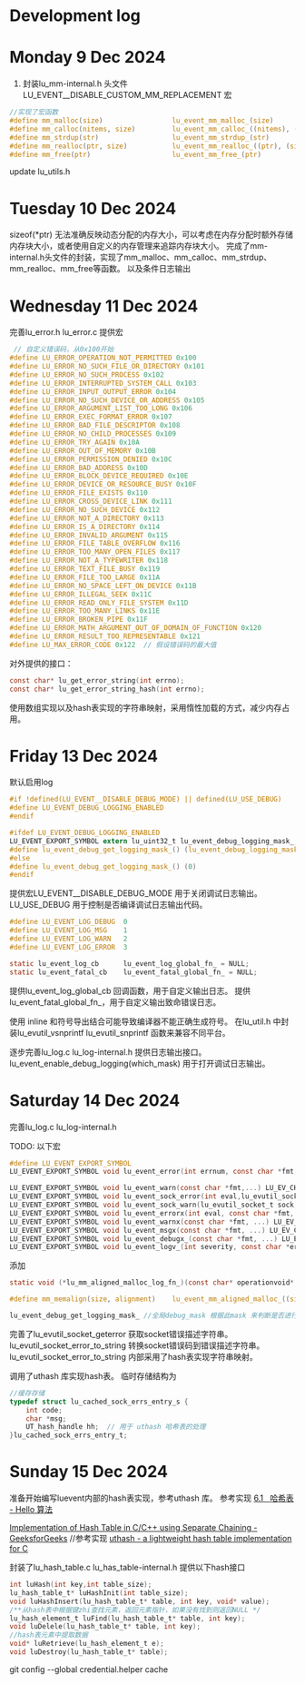 # Development log

# Monday 9 Dec 2024
1.  封装lu_mm-internal.h 头文件
    LU_EVENT__DISABLE_CUSTOM_MM_REPLACEMENT 宏 
     
    
~~~c
//实现了宏函数 
#define mm_malloc(size) 			    lu_event_mm_malloc_(size)
#define mm_calloc(nitems, size) 	    lu_event_mm_calloc_((nitems), (size))
#define mm_strdup(str) 			        lu_event_mm_strdup_(str)
#define mm_realloc(ptr, size) 		    lu_event_mm_realloc_((ptr), (size))
#define mm_free(ptr) 				    lu_event_mm_free_(ptr)
~~~
update lu_utils.h

# Tuesday 10 Dec 2024
sizeof(*ptr) 无法准确反映动态分配的内存大小，可以考虑在内存分配时额外存储内存块大小，或者使用自定义的内存管理来追踪内存块大小。
完成了mm-internal.h头文件的封装，实现了mm_malloc、mm_calloc、mm_strdup、mm_realloc、mm_free等函数。 以及条件日志输出

# Wednesday 11 Dec 2024
完善lu_error.h lu_error.c 提供宏
~~~c
 // 自定义错误码，从0x100开始
#define LU_ERROR_OPERATION_NOT_PERMITTED 0x100
#define LU_ERROR_NO_SUCH_FILE_OR_DIRECTORY 0x101
#define LU_ERROR_NO_SUCH_PROCESS 0x102
#define LU_ERROR_INTERRUPTED_SYSTEM_CALL 0x103
#define LU_ERROR_INPUT_OUTPUT_ERROR 0x104
#define LU_ERROR_NO_SUCH_DEVICE_OR_ADDRESS 0x105
#define LU_ERROR_ARGUMENT_LIST_TOO_LONG 0x106
#define LU_ERROR_EXEC_FORMAT_ERROR 0x107
#define LU_ERROR_BAD_FILE_DESCRIPTOR 0x108
#define LU_ERROR_NO_CHILD_PROCESSES 0x109
#define LU_ERROR_TRY_AGAIN 0x10A
#define LU_ERROR_OUT_OF_MEMORY 0x10B
#define LU_ERROR_PERMISSION_DENIED 0x10C
#define LU_ERROR_BAD_ADDRESS 0x10D
#define LU_ERROR_BLOCK_DEVICE_REQUIRED 0x10E
#define LU_ERROR_DEVICE_OR_RESOURCE_BUSY 0x10F
#define LU_ERROR_FILE_EXISTS 0x110
#define LU_ERROR_CROSS_DEVICE_LINK 0x111
#define LU_ERROR_NO_SUCH_DEVICE 0x112
#define LU_ERROR_NOT_A_DIRECTORY 0x113
#define LU_ERROR_IS_A_DIRECTORY 0x114
#define LU_ERROR_INVALID_ARGUMENT 0x115
#define LU_ERROR_FILE_TABLE_OVERFLOW 0x116
#define LU_ERROR_TOO_MANY_OPEN_FILES 0x117
#define LU_ERROR_NOT_A_TYPEWRITER 0x118
#define LU_ERROR_TEXT_FILE_BUSY 0x119
#define LU_ERROR_FILE_TOO_LARGE 0x11A
#define LU_ERROR_NO_SPACE_LEFT_ON_DEVICE 0x11B
#define LU_ERROR_ILLEGAL_SEEK 0x11C
#define LU_ERROR_READ_ONLY_FILE_SYSTEM 0x11D
#define LU_ERROR_TOO_MANY_LINKS 0x11E
#define LU_ERROR_BROKEN_PIPE 0x11F
#define LU_ERROR_MATH_ARGUMENT_OUT_OF_DOMAIN_OF_FUNCTION 0x120
#define LU_ERROR_RESULT_TOO_REPRESENTABLE 0x121
#define LU_MAX_ERROR_CODE 0x122  // 假设错误码的最大值
~~~
对外提供的接口：
~~~c
const char* lu_get_error_string(int errno);
const char* lu_get_error_string_hash(int errno);
~~~

使用数组实现以及hash表实现的字符串映射，采用惰性加载的方式，减少内存占用。

# Friday 13 Dec 2024

默认启用log
~~~ c
#if !defined(LU_EVENT__DISABLE_DEBUG_MODE) || defined(LU_USE_DEBUG)
#define LU_EVENT_DEBUG_LOGGING_ENABLED
#endif

#ifdef LU_EVENT_DEBUG_LOGGING_ENABLED
LU_EVENT_EXPORT_SYMBOL extern lu_uint32_t lu_event_debug_logging_mask_;
#define lu_event_debug_get_logging_mask_() (lu_event_debug_logging_mask_)
#else
#define lu_event_debug_get_logging_mask_() (0)
#endif
~~~
提供宏LU_EVENT__DISABLE_DEBUG_MODE 用于关闭调试日志输出。 LU_USE_DEBUG  用于控制是否编译调试日志输出代码。

~~~c
#define LU_EVENT_LOG_DEBUG  0
#define LU_EVENT_LOG_MSG    1
#define LU_EVENT_LOG_WARN   2
#define LU_EVENT_LOG_ERROR  3
~~~

~~~c
static lu_event_log_cb 		lu_event_log_global_fn_ = NULL;
static lu_event_fatal_cb 	lu_event_fatal_global_fn_ = NULL;
~~~
提供lu_event_log_global_cb 回调函数，用于自定义输出日志。
提供lu_event_fatal_global_fn_，用于自定义输出致命错误日志。


使用 inline 和符号导出结合可能导致编译器不能正确生成符号。
在lu_util.h 中封装lu_evutil_vsnprintf lu_evutil_snprintf 函数来兼容不同平台。

逐步完善lu_log.c lu_log-internal.h 提供日志输出接口。lu_event_enable_debug_logging(which_mask) 用于打开调试日志输出。

# Saturday 14 Dec 2024

完善lu_log.c lu_log-internal.h 

TODO: 以下宏
~~~c
#define LU_EVENT_EXPORT_SYMBOL
LU_EVENT_EXPORT_SYMBOL void lu_event_error(int errnum, const char *fmt,...) LU_EV_CHECK_FMT(2,3) LU_EV_NORETURN;

LU_EVENT_EXPORT_SYMBOL void lu_event_warn(const char *fmt,...) LU_EV_CHECK_FMT(1,2);
LU_EVENT_EXPORT_SYMBOL void lu_event_sock_error(int eval,lu_evutil_socket_t sock,const char *fmt,...) LU_EV_CHECK_FMT(3,4) LU_EV_NORETURN;
LU_EVENT_EXPORT_SYMBOL void lu_event_sock_warn(lu_evutil_socket_t sock,const char *fmt,...) LU_EV_CHECK_FMT(2,3);
LU_EVENT_EXPORT_SYMBOL void lu_event_errorx(int eval, const char *fmt, ...) LU_EV_CHECK_FMT(2,3) LU_EV_NORETURN;
LU_EVENT_EXPORT_SYMBOL void lu_event_warnx(const char *fmt, ...) LU_EV_CHECK_FMT(1,2);
LU_EVENT_EXPORT_SYMBOL void lu_event_msgx(const char *fmt, ...) LU_EV_CHECK_FMT(1,2);
LU_EVENT_EXPORT_SYMBOL void lu_event_debugx_(const char *fmt, ...) LU_EV_CHECK_FMT(1,2);
LU_EVENT_EXPORT_SYMBOL void lu_event_logv_(int severity, const char *errstr, const char *fmt, va_list ap) LU_EV_CHECK_FMT(3,0);
~~~

添加
~~~c
static void (*lu_mm_aligned_malloc_log_fn_)(const char* operationvoid* ptr, size_t size) = NULL;

#define mm_memalign(size, alignment)    lu_event_mm_aligned_malloc_((size), (alignment))

lu_event_debug_get_logging_mask_ //全局debug_mask 根据此mask 来判断是否进行日志输出

~~~

完善了lu_evutil_socket_geterror 获取socket错误描述字符串。
lu_evutil_socket_error_to_string 转换socket错误码到错误描述字符串。
lu_evutil_socket_error_to_string 内部采用了hash表实现字符串映射。

调用了uthash 库实现hash表。
临时存储结构为
~~~c
//缓存存储
typedef struct lu_cached_sock_errs_entry_s {
    int code;
    char *msg;
    UT_hash_handle hh;  // 用于 uthash 哈希表的处理
}lu_cached_sock_errs_entry_t;
~~~

# Sunday 15 Dec 2024

准备开始编写luevent内部的hash表实现，参考uthash 库。
参考实现
[6.1   哈希表 - Hello 算法](https://www.hello-algo.com/chapter_hashing/hash_map/)

[Implementation of Hash Table in C/C++ using Separate Chaining - GeeksforGeeks](https://www.geeksforgeeks.org/implementation-of-hash-table-in-c-using-separate-chaining/#)
//参考实现
[uthash - a lightweight hash table implementation for C](https://troydhanson.github.io/uthash/)

封装了lu_hash_table.c lu_has_table-internal.h 提供以下hash接口

~~~c
int luHash(int key,int table_size);
lu_hash_table_t* luHashInit(int table_size);
void luHashInsert(lu_hash_table_t* table, int key, void* value);
/**从hash表中根据键zhi查找元素，返回元素指针，如果没有找到则返回NULL */
lu_hash_element_t luFind(lu_hash_table_t* table, int key);
void luDelele(lu_hash_table_t* table, int key);
//hash表元素中提取数据
void* luRetrieve(lu_hash_element_t e);
void luDestroy(lu_hash_table_t* table);
~~~


 git config --global credential.helper cache
 